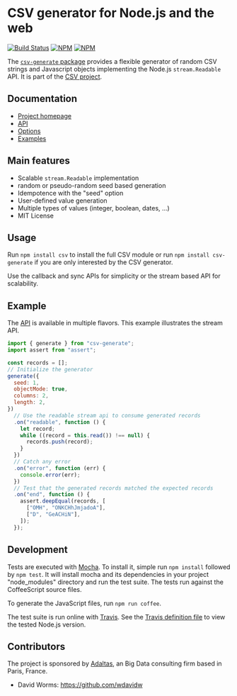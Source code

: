 # CSV generator for Node.js and the web

[![Build Status](https://img.shields.io/github/actions/workflow/status/adaltas/node-csv/nodejs.yml?branch=master)](https://github.com/adaltas/node-csv/actions)
[![NPM](https://img.shields.io/npm/dm/csv-generate)](https://www.npmjs.com/package/csv-generate)
[![NPM](https://img.shields.io/npm/v/csv-generate)](https://www.npmjs.com/package/csv-generate)

The [`csv-generate` package](https://csv.js.org/generate/) provides a flexible generator of random CSV strings and Javascript objects implementing the Node.js `stream.Readable` API. It is part of the [CSV project](https://csv.js.org/).

## Documentation

- [Project homepage](https://csv.js.org/generate/)
- [API](https://csv.js.org/generate/api/)
- [Options](https://csv.js.org/generate/options/)
- [Examples](https://csv.js.org/generate/examples/)

## Main features

- Scalable `stream.Readable` implementation
- random or pseudo-random seed based generation
- Idempotence with the "seed" option
- User-defined value generation
- Multiple types of values (integer, boolean, dates, ...)
- MIT License

## Usage

Run `npm install csv` to install the full CSV module or run `npm install csv-generate` if you are only interested by the CSV generator.

Use the callback and sync APIs for simplicity or the stream based API for scalability.

## Example

The [API](https://csv.js.org/generate/api/) is available in multiple flavors. This example illustrates the stream API.

```js
import { generate } from "csv-generate";
import assert from "assert";

const records = [];
// Initialize the generator
generate({
  seed: 1,
  objectMode: true,
  columns: 2,
  length: 2,
})
  // Use the readable stream api to consume generated records
  .on("readable", function () {
    let record;
    while ((record = this.read()) !== null) {
      records.push(record);
    }
  })
  // Catch any error
  .on("error", function (err) {
    console.error(err);
  })
  // Test that the generated records matched the expected records
  .on("end", function () {
    assert.deepEqual(records, [
      ["OMH", "ONKCHhJmjadoA"],
      ["D", "GeACHiN"],
    ]);
  });
```

## Development

Tests are executed with [Mocha](https://mochajs.org/). To install it, simple run `npm install` followed by `npm test`. It will install mocha and its dependencies in your project "node_modules" directory and run the test suite. The tests run against the CoffeeScript source files.

To generate the JavaScript files, run `npm run coffee`.

The test suite is run online with [Travis](https://travis-ci.org/#!/adaltas/node-csv-generate). See the [Travis definition file](https://github.com/adaltas/node-csv-generate/blob/master/.travis.yml) to view the tested Node.js version.

## Contributors

The project is sponsored by [Adaltas](https://www.adaltas.com), an Big Data consulting firm based in Paris, France.

- David Worms: <https://github.com/wdavidw>
